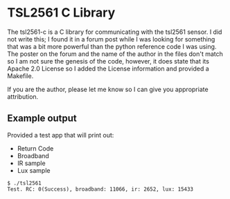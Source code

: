 # TSL2561 C Library 

The tsl2561-c is a C library for communicating with the tsl2561 sensor. I did not write this; I found it in a forum post while I was looking for something that was a bit more powerful than the python reference code I was using. The poster on the forum and the name of the author in the files don't match so I am not sure the genesis of the code, however, it does state that its Apache 2.0 License so I added the License information and provided a Makefile. 

If you are the author, please let me know so I can give you appropriate attribution.



## Example output

Provided a test app that will print out: 

* Return Code
* Broadband
* IR sample
* Lux sample

```shell
$ ./tsl2561
Test. RC: 0(Success), broadband: 11066, ir: 2652, lux: 15433
```
